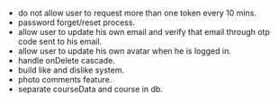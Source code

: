 - do not allow user to request more than one token every 10 mins.
- password forget/reset process.
- allow user to update his own email and verify that email through otp code sent to his email.
- allow user to update his own avatar when he is logged in.
- handle onDelete cascade.
- build like and dislike system.
- photo comments feature.
- separate courseData and course in db.
